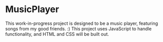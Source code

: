 # MusicPlayer

This work-in-progress project is designed to be a music player, featuring songs from my good friends. :) 
This project uses JavaScript to handle functionality, and HTML and CSS will be built out.
